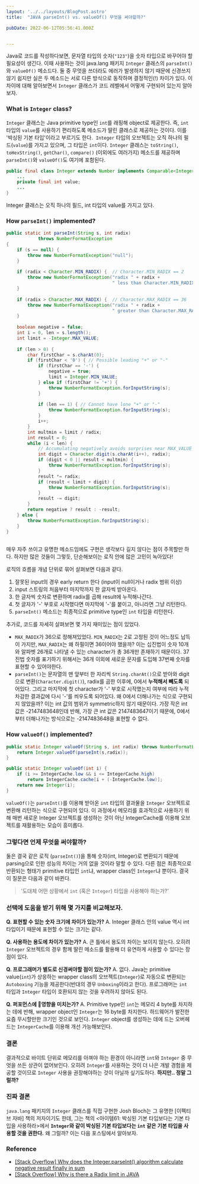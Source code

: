 ```yaml
---
layout: '../../layouts/BlogPost.astro'
title:  "JAVA parseInt() vs. valueOf() 무엇을 써야할까?"

pubDate: 2022-06-12T05:56:41.000Z


---
```


Java로 코드를 작성하다보면, 문자열 타입의 숫자(`"123"`)을 숫자 타입으로 바꾸어야 할 필요성이 생긴다. 이때 사용하는 것이 java.lang 패키지 `Integer` 클래스의 `parseInt()`와 `valueOf()` 메소드다. 둘 중 무엇을 쓰더라도 에러가 발생하지 않기 때문에 신경쓰지 않기 쉽지만 실은 두 메소드는 서로 다른 방식으로 동작하며 결정적인(!) 차이가 있다. 이 차이에 대해 알아보면서 `Integer` 클래스가 코드 레벨에서 어떻게 구현되어 있는지 알아보자.

### What is `Integer` class?

`Integer` 클래스는 Java primitive type인 `int`를 래핑해 object로 제공한다. 즉, `int` 타입의 `value`를 사용하기 편리하도록 메소드가 딸린 클래스로 제공하는 것이다. 이를 '박싱된 기본 타입'이라고 부르기도 한다.  `Integer` 타입의 오브젝트는 오직 하나의 필드(`value`)를 가지고 있으며, 그 타입은 `int`이다. `Integer` 클래스는 `toString()`, `toHexString()`, `getChar()`, `compare()` (이외에도 여러가지) 메소드를 제공하며 `parseInt()`와 `valueOf()`도 여기에 포함된다.

```java
public final class Integer extends Number implements Comparable<Integer> {
    ...
    private final int value;
    ...
}
```

Integer 클래스는 오직 하나의 필드, int 타입의 value를 가지고 있다.

### How `parseInt()` implemented?

```java
public static int parseInt(String s, int radix)  
            throws NumberFormatException  
{  
    if (s == null) {  
        throw new NumberFormatException("null");  
    }  
    
    if (radix < Character.MIN_RADIX) {  // Character.MIN_RADIX == 2
        throw new NumberFormatException("radix " + radix +  
                                        " less than Character.MIN_RADIX");  
    }  
    
    if (radix > Character.MAX_RADIX) {  // Character.MAX_RADIX == 36
        throw new NumberFormatException("radix " + radix +  
                                        " greater than Character.MAX_RADIX");  
    }  
    
    boolean negative = false;  
    int i = 0, len = s.length();  
    int limit = -Integer.MAX_VALUE;  
    
    if (len > 0) {  
        char firstChar = s.charAt(0);  
        if (firstChar < '0') { // Possible leading "+" or "-"  
            if (firstChar == '-') {  
                negative = true;  
                limit = Integer.MIN_VALUE;  
            } else if (firstChar != '+') {  
                throw NumberFormatException.forInputString(s);  
            }  
    
            if (len == 1) { // Cannot have lone "+" or "-"  
                throw NumberFormatException.forInputString(s);  
            }  
            i++;  
        }  
        int multmin = limit / radix;  
        int result = 0;  
        while (i < len) {  
            // Accumulating negatively avoids surprises near MAX_VALUE  
            int digit = Character.digit(s.charAt(i++), radix);  
            if (digit < 0 || result < multmin) {  
                throw NumberFormatException.forInputString(s);  
            }  
            result *= radix;  
            if (result < limit + digit) {  
                throw NumberFormatException.forInputString(s);  
            }  
            result -= digit;  
        }  
        return negative ? result : -result;  
    } else {  
        throw NumberFormatException.forInputString(s);  
    }  
}
    
```

매우 자주 쓰이고 유명한 메소드임에도 구현은 생각보다 길지 않다는 점이 주목할만 하다. 하지만 많은 것들이 그렇듯, 단순해보이는 로직 안에 많은 고민이 녹아있다! 

로직의 흐름을 개념 단위로 묶어 살펴보면 다음과 같다.

1. 잘못된 input의 경우 early return 한다 (input이 null이거나 radix 범위 이상)
2. input 스트링의 처음부터 마지막까지 한 글자씩 받아온다.
3. 한 글자씩 숫자로 변환하며 radix를 곱해 result에 누적해나간다.
4. 첫 글자가 '-' 부호로 시작했다면 마지막에 '-'를 붙이고, 아니라면 그냥 리턴한다.
5. `parseInt()` 메소드는 최종적으로 primitive type인 `int` 타입을 리턴한다. 

추가로, 코드를 자세히 살펴보면 몇 가지 재미있는 점이 있었다.

- `MAX_RADIX`가 36으로 정해져있었다. `MIN_RADIX`는 2로 고정된 것이 어느정도 납득이 가지만, `MAX_RADIX`는 왜 하필이면 36이어야 했을까? 이는 십진법이 숫자 10개와 알파벳 26개로 나타낼 수 있는 character가 총 36개만 존재하기 때문이다. 37진법 숫자를 표기하기 위해서는 36개 이외에 새로운 문자를 도입해 37번째 숫자를 표현할 수 있어야한다.
- `parseInt()`는 문자열의 맨 앞부터 한 자리씩 `String.charAt()`으로 받아와 digit으로 변환(`Character.digit()`), radix를 곱한 이후에, 0에서 **누적해서 빼도록** 되어있다. 그리고 마지막에 첫 character가 '-' 부호로 시작했는지 여부에 따라 누적 차감한 결과값에 다시 '-'를 씌우도록 되어있다. 왜 0에서 더해나가는 식으로 구현되지 않았을까? 이는 int 값의 범위가 symmetric하지 않기 때문이다. 가장 작은 int 값은 -2147483648인데 반해, 가장 큰 int 값은 2147483647이기 때문에, 0에서부터 더해나가는 방식으로는 -2147483648을 표현할 수 없다.

### How `valueOf()` implemented?

```java
public static Integer valueOf(String s, int radix) throws NumberFormatException {  
    return Integer.valueOf(parseInt(s,radix));  
}

public static Integer valueOf(int i) {  
    if (i >= IntegerCache.low && i <= IntegerCache.high)  
        return IntegerCache.cache[i + (-IntegerCache.low)];  
    return new Integer(i);  
}
```

`valueOf()`는 `parseInt()`를 이용해 받아온 `int` 타입의 결과물을 `Integer` 오브젝트로 변환해 리턴하는 식으로 구현되어 있다. 이 과정에서 메모리를 효과적으로 사용하기 위해 매번 새로운 Integer 오브젝트를 생성하는 것이 아닌 IntegerCache를 이용해 오브젝트를 재활용하는 모습이 흥미롭다.

### 그렇다면 언제 무엇을 써야할까?

둘은 결국 같은 로직 (`parseInt()`)을 통해 숫자(int, Integer)로 변환되기 때문에 parsing으로 인한 성능의 차이는 거의 없을 것이라 말할 수 있다. 다른 점은 최종적으로 반환되는 형태가 primitive 타입인 `int`냐, wrapper class인 `Integer`냐 뿐이다. 결국 이 질문은 다음과 같이 바뀐다.

> '도대체 어떤 상황에서 `int` (혹은 `Integer`) 타입을 사용해야 하는가?'

### 선택에 도움을 받기 위해 몇 가지를 비교해보자.

**Q. 표현할 수 있는 숫자 크기에 차이가 있는가?**
A. Integer 클래스 안의 value 역시 int 타입이기 때문에 표현할 수 있는 크기는 같다.

**Q. 사용하는 용도에 차이가 있는가?**
A. 큰 틀에서 용도의 차이는 보이지 않는다. 오히려 `Integer` 오브젝트의 경우 함께 딸린 메소드를 활용해 더 유연하게 사용할 수 있다는 장점이 있다.

**Q. 프로그래머가 별도로 신경써야할 점이 있는가?**
A. 없다. Java는 primitive value(`int`)가 상응하는 wrapper class의 오브젝트(`Integer`)로 자동으로 변환되는 `Autoboxing` 기능을 제공한다(반대의 경우 `Unboxing`이라고 한다). 프로그래머는 `int` 타입과 `Integer` 타입이 호환되지 않는 것을 우려하지 않아도 된다.

**Q. 퍼포먼스에 영향을 미치는가?**
A. Primitive type인 `int`는 메모리 4 byte를 차지하는 데에 반해, wrapper object인 `Integer`는 16 byte를 차지한다. 하드웨어가 발전한 요즘 무시할만한 크기인 것으로 보인다. `Integer` object를 생성하는 데에 드는 오버헤드는 `IntegerCache`를 이용해 개선 가능해보인다.

### 결론

결과적으로 바이트 단위로 메모리를 아껴야 하는 환경이 아니라면 `int`와 `Integer` 중 무엇을 쓰든 상관이 없어보인다. 오히려 `Integer`를 사용하는 것이 더 나은 개발 경험을 제공할 것이므로 `Integer` 사용을 권장해야하는 것이 아닐까 싶기도하다. **하지만.. 정말 그럴까?**

### 진짜 결론

`java.lang` 패키지의 `Integer` 클래스를 직접 구현한 Josh Bloch는 그 유명한 [이펙티브 자바] 책의 저자이기도 한데, 그는 책의 <아이템61: 박싱된 기본 타입보다는 기본 타입을 사용하라>에서 **`Integer`와 같이 박싱된 기본 타입보다는 `int` 같은 기본 타입을 사용할 것을 권한다.** 왜 그럴까? 이는 다음 포스팅에서 알아보자. 

### Reference

- [[Stack Overflow] Why does the Integer.parseInt() algorithm calculate negative result finally in sum](https://stackoverflow.com/questions/40167218/why-does-the-integer-paseint-algorithm-calculate-negative-result-finally-in-su)
- [[Stack Overflow] Why is there a Radix limit in JAVA](https://stackoverflow.com/questions/8106209/why-is-there-a-java-radix-limit)
